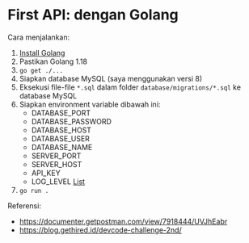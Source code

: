# First API: dengan Golang

Cara menjalankan:
1. [Install Golang](https://go.dev/doc/install)
1. Pastikan Golang 1.18
1. `go get ./...`
1. Siapkan database MySQL (saya menggunakan versi 8)
1. Eksekusi file-file `*.sql` dalam folder `database/migrations/*.sql` ke database MySQL
1. Siapkan environment variable dibawah ini:
   - DATABASE_PORT
   - DATABASE_PASSWORD
   - DATABASE_HOST
   - DATABASE_USER
   - DATABASE_NAME
   - SERVER_PORT
   - SERVER_HOST
   - API_KEY
   - LOG_LEVEL [List](https://github.com/rs/zerolog/blob/master/log.go#L112-L133)
1. `go run .`

Referensi:
- https://documenter.getpostman.com/view/7918444/UVJhEabr
- https://blog.gethired.id/devcode-challenge-2nd/
